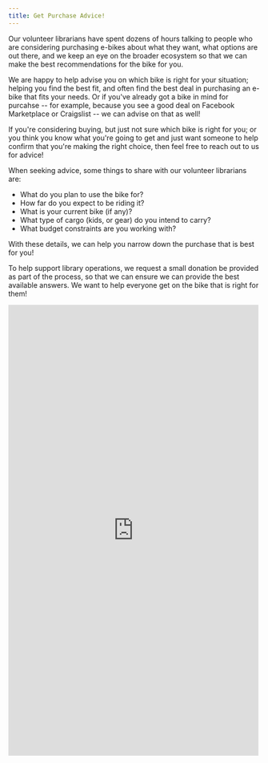 ```yaml
---
title: Get Purchase Advice!
---
```


Our volunteer librarians have spent dozens of hours talking to people who are
considering purchasing e-bikes about what they want, what options are out
there, and we keep an eye on the broader ecosystem so that we can make the best
recommendations for the bike for you.

We are happy to help advise you on which bike is right for your situation;
helping you find the best fit, and often find the best deal in purchasing an
e-bike that fits your needs. Or if you've already got a bike in mind for 
purcahse -- for example, because you see a good deal on Facebook Marketplace
or Craigslist -- we can advise on that as well!

If you're considering buying, but just not sure which bike is right for you;
or you think you know what you're going to get and just want someone to help
confirm that you're making the right choice, then feel free to reach out to
us for advice!

When seeking advice, some things to share with our volunteer librarians are:

* What do you plan to use the bike for?
* How far do you expect to be riding it?
* What is your current bike (if any)?
* What type of cargo (kids, or gear) do you intend to carry?
* What budget constraints are you working with?

With these details, we can help you narrow down the purchase that is best for
you!

To help support library operations, we request a small donation be provided
as part of the process, so that we can ensure we can provide the best
available answers. We want to help everyone get on the bike that is right 
for them!

<script src="https://donorbox.org/widget.js" paypalExpress="true"></script><iframe src="https://donorbox.org/embed/e-bike-purchasing-consultation?language=en" name="donorbox" allowpaymentrequest="allowpaymentrequest" seamless="seamless" frameborder="0" scrolling="no" height="900px" width="100%" style="max-width: 500px; min-width: 250px; max-height:none!important" allow="payment"></iframe>
